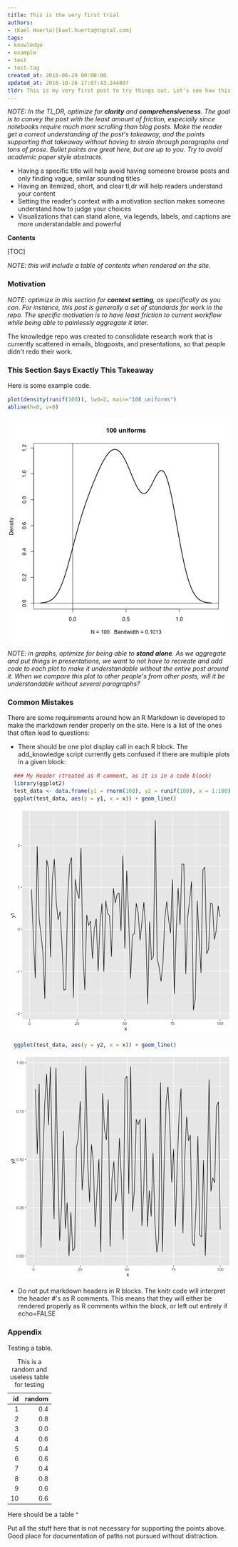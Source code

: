 ```yaml
---
title: This is the very first trial
authors:
- (Kael Huerta)[kael.huerta@toptal.com]
tags:
- knowledge
- example
- test
- test-tag
created_at: 2016-06-29 00:00:00
updated_at: 2016-10-26 17:07:43.244807
tldr: This is my very first post to try things out. Let's see how this works.
---
```


_NOTE: In the TL,DR, optimize for **clarity** and **comprehensiveness**. The goal is to convey the post with the least amount of friction, especially since notebooks require much more scrolling than blog posts. Make the reader get a correct understanding of the post's takeaway, and the points supporting that takeaway without having to strain through paragraphs and tons of prose. Bullet points are great here, but are up to you. Try to avoid academic paper style abstracts._

* Having a specific title will help avoid having someone browse posts and only finding vague, similar sounding titles
* Having an itemized, short, and clear tl,dr will help readers understand your content
* Setting the reader's context with a motivation section makes someone understand how to judge your choices
* Visualizations that can stand alone, via legends, labels, and captions are more understandable and powerful

**Contents**

[TOC]

_NOTE: this will include a table of contents when rendered on the site._


### Motivation

_NOTE: optimize in this section for **context setting**, as specifically as you can. For instance, this post is generally a set of standards for work in the repo. The specific motivation is to have least friction to current workflow while being able to painlessly aggregate it later._

The knowledge repo was created to consolidate research work that is currently scattered in emails, blogposts, and presentations, so that people didn't redo their work. 

### This Section Says Exactly This Takeaway

Here is some example code.


```r
plot(density(runif(100)), lwd=2, main="100 uniforms")
abline(h=0, v=0)
```

![plot of chunk unnamed-chunk-1](images/unnamed-chunk-1-1.png)


_NOTE: in graphs, optimize for being able to **stand alone**. As we aggregate and put things in presentations, we want to not have to recreate and add code to each plot to make it understandable without the entire post around it. When we compare this plot to other people's from other posts, will it be understandable without several paragraphs?_


### Common Mistakes

There are some requirements around how an R Markdown is developed to make the markdown render properly on the site. Here is a list of the ones that often lead to questions:

 - There should be one plot display call in each R block. The add_knowledge script currently gets confused if there are multiple plots in a given block:


```r
  ### My Header (treated as R comment, as it is in a code block)
  library(ggplot2)
  test_data <- data.frame(y1 = rnorm(100), y2 = runif(100), x = 1:100)
  ggplot(test_data, aes(y = y1, x = x)) + geom_line()
```

![plot of chunk unnamed-chunk-2](images/unnamed-chunk-2-1.png)

```r
  ggplot(test_data, aes(y = y2, x = x)) + geom_line()
```

![plot of chunk unnamed-chunk-2](images/unnamed-chunk-2-2.png)

 - Do not put markdown headers in R blocks. The knitr code will interpret the header #'s as R comments. This means that they will either be rendered properly as R comments within the block, or left out entirely if echo=FALSE

### Appendix

Testing a table.

<table>
<caption>This is a random and useless table for testing</caption>
 <thead>
  <tr>
   <th style="text-align:right;"> id </th>
   <th style="text-align:right;"> random </th>
  </tr>
 </thead>
<tbody>
  <tr>
   <td style="text-align:right;"> 1 </td>
   <td style="text-align:right;"> 0.4 </td>
  </tr>
  <tr>
   <td style="text-align:right;"> 2 </td>
   <td style="text-align:right;"> 0.8 </td>
  </tr>
  <tr>
   <td style="text-align:right;"> 3 </td>
   <td style="text-align:right;"> 0.0 </td>
  </tr>
  <tr>
   <td style="text-align:right;"> 4 </td>
   <td style="text-align:right;"> 0.6 </td>
  </tr>
  <tr>
   <td style="text-align:right;"> 5 </td>
   <td style="text-align:right;"> 0.4 </td>
  </tr>
  <tr>
   <td style="text-align:right;"> 6 </td>
   <td style="text-align:right;"> 0.6 </td>
  </tr>
  <tr>
   <td style="text-align:right;"> 7 </td>
   <td style="text-align:right;"> 0.4 </td>
  </tr>
  <tr>
   <td style="text-align:right;"> 8 </td>
   <td style="text-align:right;"> 0.8 </td>
  </tr>
  <tr>
   <td style="text-align:right;"> 9 </td>
   <td style="text-align:right;"> 0.6 </td>
  </tr>
  <tr>
   <td style="text-align:right;"> 10 </td>
   <td style="text-align:right;"> 0.6 </td>
  </tr>
</tbody>
</table>

Here should be a table ^

Put all the stuff here that is not necessary for supporting the points above. Good place for documentation of paths not pursued without distraction.
